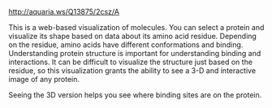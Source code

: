 http://aquaria.ws/Q13875/2csz/A

This is a web-based visualization of molecules. You can select a protein and visualize its shape based on data about its amino acid residue. Depending on the residue, amino acids have different conformations and binding. Understanding protein structure is important for understanding binding and interactions. It can be difficult to visualize the structure just based on the residue, so this visualization grants the ability to see a 3-D and interactive image of any protein. 

Seeing the 3D version helps you see where binding sites are on the protein.
